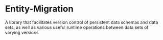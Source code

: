 # Entity-Migration
A library that facilitates version control of persistent data schemas and data sets, as well as various useful runtime operations between data sets of varying versions
